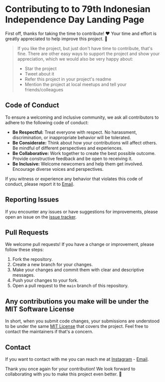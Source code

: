 # Contributing to to 79th Indonesian Independence Day Landing Page

First off, thanks for taking the time to contribute! ❤️
Your time and effort is greatly appreciated to help improve this project. 🎉

> If you like the project, but just don't have time to contribute, that's fine. There are other easy ways to support the project and show your appreciation, which we would also be very happy about:
> - Star the project
> - Tweet about it
> - Refer this project in your project's readme
> - Mention the project at local meetups and tell your friends/colleagues

## Code of Conduct

To ensure a welcoming and inclusive community, we ask all contributors to adhere to the following code of conduct:

- **Be Respectful:** Treat everyone with respect. No harassment, discrimination, or inappropriate behavior will be tolerated.
- **Be Considerate:** Think about how your contributions will affect others. Be mindful of different perspectives and experiences.
- **Be Collaborative:** Work together to create the best possible outcome. Provide constructive feedback and be open to receiving it.
- **Be Inclusive:** Welcome newcomers and help them get involved. Encourage diverse voices and perspectives.

If you witness or experience any behavior that violates this code of conduct, please report it to [Email](contact.slmmaula@gmail.com).

## Reporting Issues

If you encounter any issues or have suggestions for improvements, please open an issue on the [issue tracker](https://github.com/Slmmaula/indonesia-independence-day/issues).

## Pull Requests

We welcome pull requests! If you have a change or improvement, please follow these steps:

1. Fork the repository.
2. Create a new branch for your changes.
3. Make your changes and commit them with clear and descriptive messages.
4. Push your changes to your fork.
5. Open a pull request to the `main` branch of this repository.

## Any contributions you make will be under the MIT Software License
In short, when you submit code changes, your submissions are understood to be under the same [MIT License](/LICENSE.txt) that covers the project. Feel free to contact the maintainers if that's a concern.

## Contact

If you want to contact with me you can reach me at [Instagram](https://www.instagram.com/slmmaula_) - [Email](contact.slmmaula@gmail.com).

Thank you once again for your contribution! We look forward to collaborating with you to make this project even better. 🚀
 